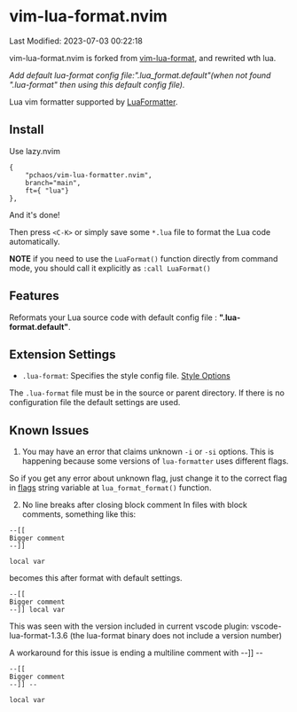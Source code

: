 # vim-lua-format.nvim

Last Modified: 2023-07-03 00:22:18

vim-lua-format.nvim is forked from [vim-lua-format](https://github.com/andrejlevkovitch/vim-lua-format), and rewrited wth lua.

_Add default lua-format config file:".lua_format.default"(when not found ".lua-format" then using this default config file)._

Lua vim formatter supported by [LuaFormatter](https://github.com/Koihik/LuaFormatter).

## Install

Use lazy.nvim

```
{
    "pchaos/vim-lua-formatter.nvim",
    branch="main",
    ft={ "lua"}
},

```

And it's done!

Then press `<C-K>` or simply save some `*.lua` file to format the Lua code automatically.

**NOTE** if you need to use the `LuaFormat()` function directly from command mode, you should call it explicitly as `:call LuaFormat()`

## Features

Reformats your Lua source code with default config file : **".lua-format.default"**.

## Extension Settings

- `.lua-format`: Specifies the style config file. [Style Options](https://github.com/Koihik/LuaFormatter/wiki/Style-Config)

The `.lua-format` file must be in the source or parent directory. If there is no configuration file the default settings are used.

## Known Issues

1. You may have an error that claims unknown `-i` or `-si` options. This is happening because some versions of `lua-formatter` uses different flags.

So if you get any error about unknown flag, just change it to the correct flag in [flags](https://github.com/jefersonf/vim-lua-format/blob/e94e10b969bf42b76e2558d079a2765dca5baa79/autoload/lua_format.vim#L40) string variable at `lua_format_format()` function.

2. No line breaks after closing block comment
   In files with block comments, something like this:

```
--[[
Bigger comment
--]]

local var
```

becomes this after format with default settings.

```
--[[
Bigger comment
--]] local var
```

This was seen with the version included in current vscode plugin: vscode-lua-format-1.3.6
(the lua-format binary does not include a version number)

A workaround for this issue is ending a multiline comment with --]] --

```
--[[
Bigger comment
--]] --

local var
```
